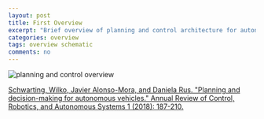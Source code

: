 ```yaml
---
layout: post
title: First Overview
excerpt: "Brief overview of planning and control architecture for autonomous vehicles."
categories: overview
tags: overview schematic
comments: no
---
```


![planning and control overview](http://intonomos.com/blog/assets/pnc_overview.png)

[Schwarting, Wilko, Javier Alonso-Mora, and Daniela Rus. "Planning and decision-making for autonomous vehicles." Annual Review of Control, Robotics, and Autonomous Systems 1 (2018): 187-210.](https://www.annualreviews.org/doi/full/10.1146/annurev-control-060117-105157)

